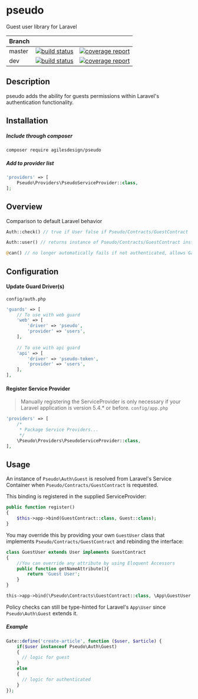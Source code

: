 # pseudo
Guest user library for Laravel

Branch         |         |         |
------- | ------- | ------- |
master  | [![build status](https://gitlab.com/agilesdesign/pseudo/badges/master/build.svg)](https://gitlab.com/agilesdesign/pseudo/commits/master)   | [![coverage report](https://gitlab.com/agilesdesign/pseudo/badges/master/coverage.svg)](https://gitlab.com/agilesdesign/pseudo/commits/master)
dev     | [![build status](https://gitlab.com/agilesdesign/pseudo/badges/dev/build.svg)](https://gitlab.com/agilesdesign/pseudo/commits/dev)         | [![coverage report](https://gitlab.com/agilesdesign/pseudo/badges/dev/coverage.svg)](https://gitlab.com/agilesdesign/pseudo/commits/dev)

## Description
pseudo adds the ability for guests permissions within Laravel's authentication functionality.

## Installation

##### Include through composer

`composer require agilesdesign/pseudo`

##### Add to provider list

```php
'providers' => [
    Pseudo\Providers\PseudoServiceProvider::class,
];
```

## Overview
Comparison to default Laravel behavior
```php
Auth::check() // true if User false if Pseudo/Contracts/GuestContract 
```

```php
Auth::user() // returns instance of Pseudo/Contracts/GuestContract instead of null if no user found
```

```php
@can() // no longer automatically fails if not authenticated, allows Gate to be checked
```

## Configuration
#### Update Guard Driver(s)
`config/auth.php`

```php
'guards' => [
    // To use with web guard
    'web' => [
        'driver' => 'pseudo',
        'provider' => 'users',
    ],
    
    // To use with api guard
    'api' => [
        'driver' => 'pseudo-token',
        'provider' => 'users',
    ],
],
```

#### Register Service Provider
> Manually registering the ServiceProvider is only necessary if your Laravel application is version 5.4.* or before.
`config/app.php`

```php
'providers' => [
    /*
     * Package Service Providers...
     */
    \Pseudo\Providers\PseudoServiceProvider::class,
],
```

## Usage
An instance of `Pseudo\Auth\Guest` is resolved from Laravel's Service Container when `Pseudo/Contracts/GuestContract` is requested.

This binding is registered in the supplied ServiceProvider:

```php
public function register()
{
    $this->app->bind(GuestContract::class, Guest::class);
}
```

You may override this by providing your own `GuestUser` class that implements `Pseudo/Contracts/GuestContract` and rebinding the interface:

```php
class GuestUser extends User implements GuestContract
{
    //You can override any attribute by using Eloquent Accessors
    public function getNameAttribute(){
        return 'Guest User';
    }
}
```

```php
this->app->bind(\Pseudo\Contracts\GuestContract::class, \App\GuestUser::class);
```

Policy checks can still be type-hinted for Laravel's `App\User` since `Pseudo\Auth\Guest` extends it.

##### Example
```php
Gate::define('create-article', function ($user, $article) {
    if($user instanceof Pseudo\Auth\Guest)
    {
      // logic for guest
    }
    else
    {
      // logic for authenticated
    }
});
```
